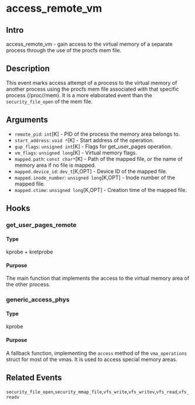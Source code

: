 # access_remote_vm

## Intro
access_remote_vm - gain access to the virtual memory of a separate process through the use of the procfs mem file.

## Description
This event marks access attempt of a process to the virtual memory of another process using the procfs mem file associated with that specific process (/proc/<pid>/mem).
It is a more elaborated event than the `security_file_open` of the mem file.

## Arguments
* `remote_pid`: `int`[K] - PID of the process the memory area belongs to.
* `start_address`: `void *`[K] - Start address of the operation.
* `gup_flags`: `unsigned int`[K] - Flags for get_user_pages operation.
* `vm_flags`: `unsigned long`[K] - Virtual memory flags.
* `mapped.path`: `const char*`[K] - Path of the mapped file, or the name of memory area if no file is mapped.
* `mapped.device_id`: `dev_t`[K,OPT] - Device ID of the mapped file.
* `mapped.inode_number`: `unsigned long`[K,OPT] - Inode number of the mapped file.
* `mapped.ctime`: `unsigned long`[K,OPT] - Creation time of the mapped file.

## Hooks
### get_user_pages_remote
#### Type
kprobe + kretprobe
#### Purpose
The main function that implements the access to the virtual memory area of the other process.

### generic_access_phys
#### Type
kprobe
#### Purpose
A fallback function, implementing the `access` method of the `vma_operations` struct for most of the vmas. It is used to access special memory areas.

## Related Events
`security_file_open`,`security_mmap_file`,`vfs_write`,`vfs_writev`,`vfs_read`,`vfs_readv`